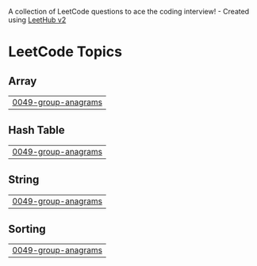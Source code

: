 A collection of LeetCode questions to ace the coding interview! - Created using [LeetHub v2](https://github.com/arunbhardwaj/LeetHub-2.0)
<!---LeetCode Topics Start-->
# LeetCode Topics
## Array
|  |
| ------- |
| [0049-group-anagrams](https://github.com/hanisha25/15DaysCodingChallange/tree/master/0049-group-anagrams) |
## Hash Table
|  |
| ------- |
| [0049-group-anagrams](https://github.com/hanisha25/15DaysCodingChallange/tree/master/0049-group-anagrams) |
## String
|  |
| ------- |
| [0049-group-anagrams](https://github.com/hanisha25/15DaysCodingChallange/tree/master/0049-group-anagrams) |
## Sorting
|  |
| ------- |
| [0049-group-anagrams](https://github.com/hanisha25/15DaysCodingChallange/tree/master/0049-group-anagrams) |
<!---LeetCode Topics End-->